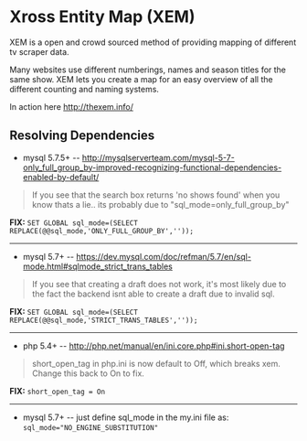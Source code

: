 Xross Entity Map (XEM)
======================

XEM is a open and crowd sourced method of providing mapping of different tv scraper data.

Many websites use different numberings, names and season titles for the same show.
XEM lets you create a map for an easy overview of all the different counting and naming systems.

In action here http://thexem.info/


## Resolving Dependencies

* mysql 5.7.5+ -- http://mysqlserverteam.com/mysql-5-7-only_full_group_by-improved-recognizing-functional-dependencies-enabled-by-default/

> If you see that the search box returns 'no shows found' when you know thats a lie.. its probably due to "sql_mode=only_full_group_by"

**FIX:** `SET GLOBAL sql_mode=(SELECT REPLACE(@@sql_mode,'ONLY_FULL_GROUP_BY',''));`

---

* mysql 5.7+ -- https://dev.mysql.com/doc/refman/5.7/en/sql-mode.html#sqlmode_strict_trans_tables

> If you see that creating a draft does not work, it's most likely due to the fact the backend isnt able to create a draft due to invalid sql.

**FIX:** `SET GLOBAL sql_mode=(SELECT REPLACE(@@sql_mode,'STRICT_TRANS_TABLES',''));`

---

* php 5.4+ -- http://php.net/manual/en/ini.core.php#ini.short-open-tag

> short_open_tag in php.ini is now default to Off, which breaks xem. Change this back to On to fix.

**FIX:** `short_open_tag = On`

---

* mysql 5.7+ -- just define sql_mode in the my.ini file as:  `sql_mode="NO_ENGINE_SUBSTITUTION"`
